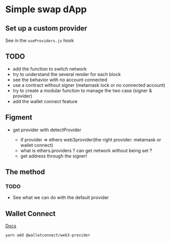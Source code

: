 # Simple swap dApp

## Set up a custom provider

See in the `useProviders.js` hook

## TODO

- add the function to switch network
- try to understand the several render for each block
- see the behavior with no account connected
- use a contract without signer (metamask lock or no connected account)
- try to create a modular function to manage the two case (signer & provider)
- add the wallet connect feature

## Figment

- get provider with detectProvider

  - if provider => ethers web3provider(the right provider: metamask or wallet connect)
  - what is ethers.providers ? can get network without being set ?
  - get address through the signer!

## The method

### TODO

- See what we can do with the default provider

## Wallet Connect

[Docs](https://docs.walletconnect.org/quick-start/dapps/web3-provider)

```zsh
yarn add @walletconnect/web3-provider
```
